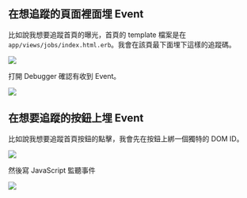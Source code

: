 ## 在想追蹤的頁面裡面埋 Event

比如說我想要追蹤首頁的曝光，首頁的 template 檔案是在 `app/views/jobs/index.html.erb`。我會在該頁最下面埋下這樣的追蹤碼。

![](http://d.pr/i/1iaJb+)

打開 Debugger 確認有收到 Event。

![](http://d.pr/i/14blI+)

## 在想要追蹤的按鈕上埋 Event

比如說我想要追蹤首頁按鈕的點擊，我會先在按鈕上綁一個獨特的 DOM ID。

![](http://d.pr/i/1aOeh+)

然後寫 JavaScript 監聽事件

![](http://d.pr/i/T0fN+)